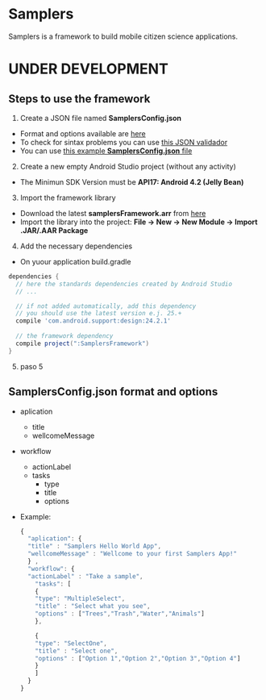 # Samplers
Samplers is a framework to build mobile citizen science applications.

# UNDER DEVELOPMENT

## Steps to use the framework
1. Create a JSON file named **SamplersConfig.json**
  - Format and options available are [here](#samplersconfigjson-format-and-options)
  - To check for sintax problems you can use [this JSON validador](https://jsonformatter.curiousconcept.com/)
  - You can use [this example **SamplersConfig.json** file](https://github.com/cientopolis/samplers)
  
2. Create a new empty Android Studio project (without any activity)
  - The Minimun SDK Version must be **API17: Android 4.2 (Jelly Bean)** 

3. Import the framework library
  - Download the latest **samplersFramework.arr** from [here](https://github.com/cientopolis/samplers)
  - Import the library into the project: **File -> New -> New Module -> Import .JAR/.AAR Package**

4. Add the necessary dependencies
  - On yuour application build.gradle
  ```gradle
  dependencies {
    // here the standards dependencies created by Android Studio
    // ...

    // if not added automatically, add this dependency 
    // you should use the latest version e.j. 25.+
    compile 'com.android.support:design:24.2.1' 
    
    // the framework dependency
    compile project(":SamplersFramework")
  }
  ```

5. paso 5

## SamplersConfig.json format and options
- aplication
  - title
  - wellcomeMessage
  
- workflow
  - actionLabel
  - tasks
      - type
      - title
      - options
      
  
- Example:
  ```javascript
  {
    "aplication": {
    "title" : "Samplers Hello World App",
    "wellcomeMessage" : "Wellcome to your first Samplers App!"
    } ,
    "workflow": {
    "actionLabel" : "Take a sample",
      "tasks": [
      {
      "type": "MultipleSelect",
      "title" : "Select what you see",
      "options" : ["Trees","Trash","Water","Animals"]
      },

      {
      "type": "SelectOne",
      "title" : "Select one",
      "options" : ["Option 1","Option 2","Option 3","Option 4"]
      }
      ]
    }
  }
  ```
